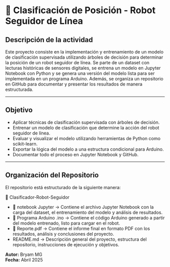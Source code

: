 # 🤖 Clasificación de Posición - Robot Seguidor de Línea

## Descripción de la actividad

Este proyecto consiste en la implementación y entrenamiento de un modelo de clasificación supervisada utilizando árboles de decisión para determinar la posición de un robot seguidor de línea. Se parte de un dataset con lecturas históricas de sensores digitales, se entrena un modelo en Jupyter Notebook con Python y se genera una versión del modelo lista para ser implementada en un programa Arduino. Además, se organiza un repositorio en GitHub para documentar y presentar los resultados de manera estructurada.

---

## Objetivo

* Aplicar técnicas de clasificación supervisada con árboles de decisión.
* Entrenar un modelo de clasificación que determine la acción del robot seguidor de línea.
* Evaluar y visualizar el modelo utilizando herramientas de Python como scikit-learn.
* Exportar la lógica del modelo a una estructura condicional para Arduino.
* Documentar todo el proceso en Jupyter Notebook y GitHub.

---

## Organización del Repositorio

El repositorio está estructurado de la siguiente manera:

📂 Clasificador-Robot-Seguidor  
* 📂 notebook Jupyter → Contiene el archivo Jupyter Notebook con la carga del dataset, el entrenamiento del modelo y análisis de resultados.  
* 📂 Programa Arduino .ino → Contiene el código Arduino generado a partir del modelo entrenado, listo para cargar en el robot.  
* 📂 Reporte.pdf → Contiene el informe final en formato PDF con los resultados, análisis y conclusiones del proyecto.  
* README.md → Descripción general del proyecto, estructura del repositorio, instrucciones de ejecución y objetivos.

**Autor:** Bryam MG  
**Fecha:** Abril 2025


